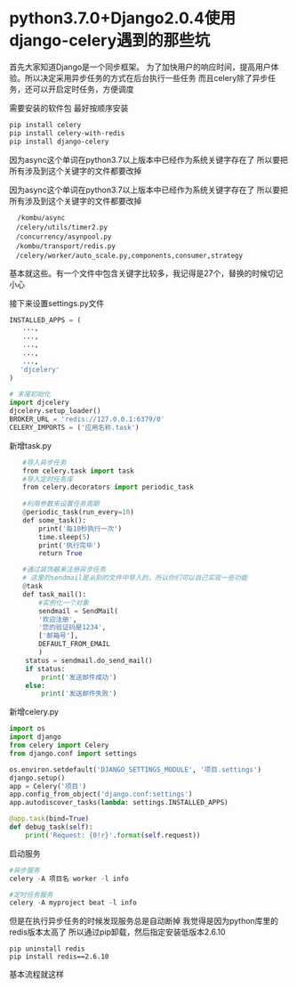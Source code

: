 # python3.7.0+Django2.0.4使用django-celery遇到的那些坑

首先大家知道Django是一个同步框架。
为了加快用户的响应时间，提高用户体验。所以决定采用异步任务的方式在后台执行一些任务
而且celery除了异步任务，还可以开启定时任务，方便调度

需要安装的软件包
最好按顺序安装

```bash
pip install celery
pip install celery-with-redis
pip install django-celery
```

因为async这个单词在python3.7以上版本中已经作为系统关键字存在了
所以要把所有涉及到这个关键字的文件都要改掉

因为async这个单词在python3.7以上版本中已经作为系统关键字存在了
所以要把所有涉及到这个关键字的文件都要改掉

```
  /kombu/async
　/celery/utils/timer2.py
　/concurrency/asynpool.py
　/kombu/transport/redis.py
　/celery/worker/auto_scale.py,components,consumer,strategy
```


基本就这些。有一个文件中包含关键字比较多，我记得是27个，替换的时候切记小心

接下来设置settings.py文件

```python
INSTALLED_APPS = (
　　...,
　　...,
　　...,
　　...,
　　...,
　 'djcelery'
)
　　
# 末尾初始化
import djcelery
djcelery.setup_loader()
BROKER_URL = 'redis://127.0.0.1:6379/0'
CELERY_IMPORTS = ('应用名称.task')
```

新增task.py

```python
　　#导入异步任务
　　from celery.task import task
　　#导入定时任务库
　　from celery.decorators import periodic_task
　　
　　#利用参数来设置任务周期
　　@periodic_task(run_every=10)
　　def some_task():
    　　print('每10秒执行一次')
    　　time.sleep(5)
    　　print('执行完毕')
    　　return True

　　#通过装饰器来注册异步任务
　　# 这里的sendmail是从别的文件中导入的，所以你们可以自己实现一些功能
　　@task
　　def task_mail():
    　　#实例化一个对象
    　　sendmail = SendMail(
    　　'欢迎注册',
    　　'您的验证码是1234',
    　　['邮箱号'],
    　　DEFAULT_FROM_EMAIL
    　　)
    status = sendmail.do_send_mail()
    if status:
        print('发送邮件成功')
    else:
        print('发送邮件失败')
```

新增celery.py

```python
import os
import django
from celery import Celery
from django.conf import settings

os.environ.setdefault('DJANGO_SETTINGS_MODULE', '项目.settings')
django.setup()
app = Celery('项目')
app.config_from_object('django.conf:settings')
app.autodiscover_tasks(lambda: settings.INSTALLED_APPS)

@app.task(bind=True)
def debug_task(self):
    print('Request: {0!r}'.format(self.request))
```


启动服务

```python
#异步服务
celery -A 项目名 worker -l info  

#定时任务服务
celery -A myproject beat -l info
```

但是在执行异步任务的时候发现服务总是自动断掉
我觉得是因为python库里的redis版本太高了
所以通过pip卸载，然后指定安装低版本2.6.10

```
pip uninstall redis
pip install redis==2.6.10
```

基本流程就这样
